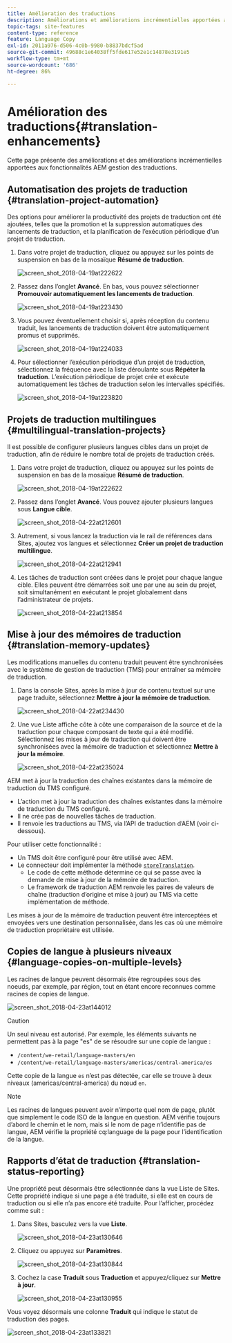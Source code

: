 ```yaml
---
title: Amélioration des traductions
description: Améliorations et améliorations incrémentielles apportées aux fonctionnalités AEM gestion des traductions.
topic-tags: site-features
content-type: reference
feature: Language Copy
exl-id: 2011a976-d506-4c0b-9980-b8837bdcf5ad
source-git-commit: 49688c1e64038ff5fde617e52e1c14878e3191e5
workflow-type: tm+mt
source-wordcount: '686'
ht-degree: 86%

---
```


# Amélioration des traductions{#translation-enhancements}

Cette page présente des améliorations et des améliorations incrémentielles apportées aux fonctionnalités AEM gestion des traductions.

## Automatisation des projets de traduction {#translation-project-automation}

Des options pour améliorer la productivité des projets de traduction ont été ajoutées, telles que la promotion et la suppression automatiques des lancements de traduction, et la planification de l’exécution périodique d’un projet de traduction.

1. Dans votre projet de traduction, cliquez ou appuyez sur les points de suspension en bas de la mosaïque **Résumé de traduction**.

   ![screen_shot_2018-04-19at222622](assets/screen_shot_2018-04-19at222622.jpg)

1. Passez dans l’onglet **Avancé**. En bas, vous pouvez sélectionner **Promouvoir automatiquement les lancements de traduction**.

   ![screen_shot_2018-04-19at223430](assets/screen_shot_2018-04-19at223430.jpg)

1. Vous pouvez éventuellement choisir si, après réception du contenu traduit, les lancements de traduction doivent être automatiquement promus et supprimés.

   ![screen_shot_2018-04-19at224033](assets/screen_shot_2018-04-19at224033.jpg)

1. Pour sélectionner l’exécution périodique d’un projet de traduction, sélectionnez la fréquence avec la liste déroulante sous **Répéter la traduction**. L’exécution périodique de projet crée et exécute automatiquement les tâches de traduction selon les intervalles spécifiés.

   ![screen_shot_2018-04-19at223820](assets/screen_shot_2018-04-19at223820.jpg)

## Projets de traduction multilingues {#multilingual-translation-projects}

Il est possible de configurer plusieurs langues cibles dans un projet de traduction, afin de réduire le nombre total de projets de traduction créés.

1. Dans votre projet de traduction, cliquez ou appuyez sur les points de suspension en bas de la mosaïque **Résumé de traduction**.

   ![screen_shot_2018-04-19at222622](assets/screen_shot_2018-04-19at222622.jpg)

1. Passez dans l’onglet **Avancé**. Vous pouvez ajouter plusieurs langues sous **Langue cible**.

   ![screen_shot_2018-04-22at212601](assets/screen_shot_2018-04-22at212601.jpg)

1. Autrement, si vous lancez la traduction via le rail de références dans Sites, ajoutez vos langues et sélectionnez **Créer un projet de traduction multilingue**.

   ![screen_shot_2018-04-22at212941](assets/screen_shot_2018-04-22at212941.jpg)

1. Les tâches de traduction sont créées dans le projet pour chaque langue cible. Elles peuvent être démarrées soit une par une au sein du projet, soit simultanément en exécutant le projet globalement dans l’administrateur de projets.

   ![screen_shot_2018-04-22at213854](assets/screen_shot_2018-04-22at213854.jpg)

## Mise à jour des mémoires de traduction {#translation-memory-updates}

Les modifications manuelles du contenu traduit peuvent être synchronisées avec le système de gestion de traduction (TMS) pour entraîner sa mémoire de traduction.

1. Dans la console Sites, après la mise à jour de contenu textuel sur une page traduite, sélectionnez **Mettre à jour la mémoire de traduction**.

   ![screen_shot_2018-04-22at234430](assets/screen_shot_2018-04-22at234430.jpg)

1. Une vue Liste affiche côte à côte une comparaison de la source et de la traduction pour chaque composant de texte qui a été modifié. Sélectionnez les mises à jour de traduction qui doivent être synchronisées avec la mémoire de traduction et sélectionnez **Mettre à jour la mémoire**.

   ![screen_shot_2018-04-22at235024](assets/screen_shot_2018-04-22at235024.jpg)

AEM met à jour la traduction des chaînes existantes dans la mémoire de traduction du TMS configuré.

* L’action met à jour la traduction des chaînes existantes dans la mémoire de traduction du TMS configuré.
* Il ne crée pas de nouvelles tâches de traduction.
* Il renvoie les traductions au TMS, via l’API de traduction d’AEM (voir ci-dessous).

Pour utiliser cette fonctionnalité :

* Un TMS doit être configuré pour être utilisé avec AEM.
* Le connecteur doit implémenter la méthode [`storeTranslation`](https://developer.adobe.com/experience-manager/reference-materials/cloud-service/javadoc/com/adobe/granite/translation/api/TranslationService.html).
   * Le code de cette méthode détermine ce qui se passe avec la demande de mise à jour de la mémoire de traduction.
   * Le framework de traduction AEM renvoie les paires de valeurs de chaîne (traduction d’origine et mise à jour) au TMS via cette implémentation de méthode.

Les mises à jour de la mémoire de traduction peuvent être interceptées et envoyées vers une destination personnalisée, dans les cas où une mémoire de traduction propriétaire est utilisée.

## Copies de langue à plusieurs niveaux {#language-copies-on-multiple-levels}

Les racines de langue peuvent désormais être regroupées sous des noeuds, par exemple, par région, tout en étant encore reconnues comme racines de copies de langue.

![screen_shot_2018-04-23at144012](assets/screen_shot_2018-04-23at144012.jpg)

>[!CAUTION]
>
>Un seul niveau est autorisé. Par exemple, les éléments suivants ne permettent pas à la page &quot;es&quot; de se résoudre sur une copie de langue :
>
>* `/content/we-retail/language-masters/en`
>* `/content/we-retail/language-masters/americas/central-america/es`
>
>Cette copie de la langue `es` n’est pas détectée, car elle se trouve à deux niveaux (americas/central-america) du nœud `en`.

>[!NOTE]
>
>Les racines de langues peuvent avoir n’importe quel nom de page, plutôt que simplement le code ISO de la langue en question. AEM vérifie toujours d’abord le chemin et le nom, mais si le nom de page n’identifie pas de langue, AEM vérifie la propriété cq:language de la page pour l’identification de la langue.

## Rapports d’état de traduction {#translation-status-reporting}

Une propriété peut désormais être sélectionnée dans la vue Liste de Sites. Cette propriété indique si une page a été traduite, si elle est en cours de traduction ou si elle n’a pas encore été traduite. Pour l’afficher, procédez comme suit :

1. Dans Sites, basculez vers la vue **Liste**.

   ![screen_shot_2018-04-23at130646](assets/screen_shot_2018-04-23at130646.jpg)

1. Cliquez ou appuyez sur **Paramètres**.

   ![screen_shot_2018-04-23at130844](assets/screen_shot_2018-04-23at130844.jpg)

1. Cochez la case **Traduit** sous **Traduction** et appuyez/cliquez sur **Mettre à jour**.

   ![screen_shot_2018-04-23at130955](assets/screen_shot_2018-04-23at130955.jpg)

Vous voyez désormais une colonne **Traduit** qui indique le statut de traduction des pages.

![screen_shot_2018-04-23at133821](assets/screen_shot_2018-04-23at133821.jpg)
